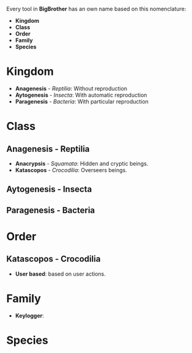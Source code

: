 Every tool in **BigBrother** has an own name based on this nomenclature:
* **Kingdom**
* **Class**
* **Order**
* **Family**
* **Species**

# Kingdom
* **Anagenesis** - *Reptilia*: Without reproduction
* **Aytogenesis** - *Insecta*: With automatic reproduction
* **Paragenesis** - *Bacteria*: With particular reproduction

# Class
## Anagenesis - Reptilia
* **Anacrypsis** - *Squamata*: Hidden and cryptic beings.
* **Katascopos** - *Crocodilia*: Overseers beings. 

## Aytogenesis - Insecta

## Paragenesis - Bacteria

# Order
## Katascopos - Crocodilia
* **User based**: based on user actions.

# Family
* **Keylogger**:

# Species

